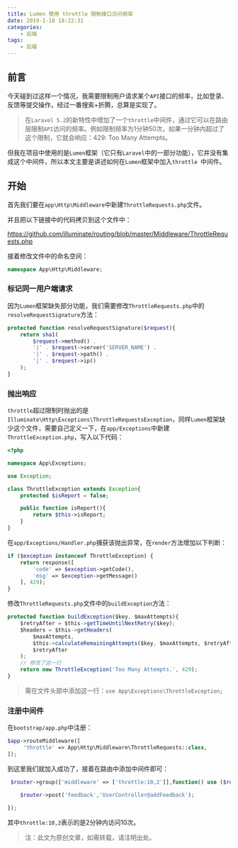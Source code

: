 ```yaml
---
title: Lumen 使用 throttle 限制接口访问频率
date: 2019-1-18 18:22:31
categories:
 	- 后端
tags: 
	- 后端
---
```


## 前言

今天碰到过这样一个情况，我需要限制用户请求某个`API`接口的频率，比如登录、反馈等提交操作，经过一番搜索+折腾，总算是实现了。

> 在`Laravel 5.2`的新特性中增加了一个`throttle`中间件，通过它可以在路由层限制`API`访问的频率。例如限制频率为1分钟50次，如果一分钟内超过了这个限制，它就会响应：429: Too Many Attempts。

但我在项目中使用的是`Lumen`框架（它只有`Laravel`中的一部分功能），它并没有集成这个中间件，所以本文主要是讲述如何在`Lumen`框架中加入`throttle `中间件。

## 开始

首先我们要在`app\Http\Middleware`中新建`ThrottleRequests.php`文件。

并且把以下链接中的代码拷贝到这个文件中：

https://github.com/illuminate/routing/blob/master/Middleware/ThrottleRequests.php

接着修改文件中的命名空间：

```php
namespace App\Http\Middleware;
```

### 标记同一用户端请求

因为`Lumen`框架缺失部分功能，我们需要修改`ThrottleRequests.php`中的`resolveRequestSignature`方法：

```php
protected function resolveRequestSignature($request){
    return sha1(
        $request->method() .
        '|' . $request->server('SERVER_NAME') .
        '|' . $request->path() .
        '|' . $request->ip()
    );
}
```

### 抛出响应

`throttle`超过限制时抛出的是`Illuminate\Http\Exceptions\ThrottleRequestsException`，同样`Lumen`框架缺少这个文件，需要自己定义一下，在`app/Exceptions`中新建`ThrottleException.php`，写入以下代码：

```php
<?php

namespace App\Exceptions;

use Exception;

class ThrottleException extends Exception{
    protected $isReport = false;

    public function isReport(){
        return $this->isReport;
    }
}
```

在`app/Exceptions/Handler.php`捕获该抛出异常，在`render`方法增加以下判断：

```php
if ($exception instanceof ThrottleException) {
	return response([
        'code' => $exception->getCode(),
        'msg' => $exception->getMessage()
	], 429);
}
```

修改`ThrottleRequests.php`文件中的`buildException`方法：

```javascript
protected function buildException($key, $maxAttempts){
	$retryAfter = $this->getTimeUntilNextRetry($key);
	$headers = $this->getHeaders(
        $maxAttempts,
        $this->calculateRemainingAttempts($key, $maxAttempts, $retryAfter),
        $retryAfter
    );
    // 修改了这一行
  	return new ThrottleException('Too Many Attempts.', 429);
}
```

> 需在文件头部中添加这一行：`use App\Exceptions\ThrottleException;`

### 注册中间件

在`bootstrap/app.php`中注册：

```php
$app->routeMiddleware([
     'throttle' => App\Http\Middleware\ThrottleRequests::class,
]);
```

到这里我们就加入成功了，接着在路由中添加中间件即可：

```php
 $router->group(['middleware' => ['throttle:10,2']],function() use ($router){

	$router->post('feedback','UserController@addFeedback');

});
```

其中`throttle:10,2`表示的是2分钟内访问10次。

> 注：此文为原创文章，如需转载，请注明出处。